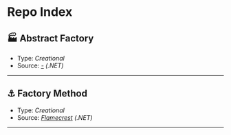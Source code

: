 # Repo Index

## 🏭 Abstract Factory

- Type: *Creational*
- Source: *[-]() (.NET)*

---

## ⚓ Factory Method

- Type: *Creational*
- Source: *[Flamecrest](<https://github.com/GlassesPi/Evo/tree/master/Abstract%20Factory/Flamecrest>) (.NET)*

---
